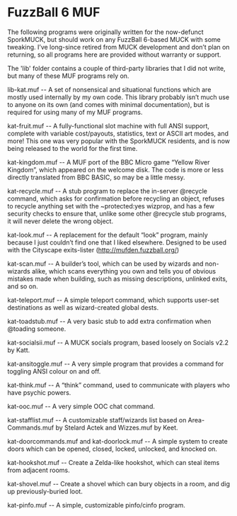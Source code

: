FuzzBall 6 MUF
==============

The following programs were originally written for the now-defunct SporkMUCK, but should work on any FuzzBall 6-based MUCK with some tweaking. I’ve long-since retired from MUCK development and don’t plan on returning, so all programs here are provided without warranty or support.

The 'lib' folder contains a couple of third-party libraries that I did not write, but many of these MUF programs rely on.

lib-kat.muf -- A set of nonsensical and situational functions which are mostly used internally by my own code. This library probably isn’t much use to anyone on its own (and comes with minimal documentation), but is required for using many of my MUF programs.

kat-fruit.muf -- A fully-functional slot machine with full ANSI support, complete with variable cost/payouts, statistics, text or ASCII art modes, and more! This one was very popular with the SporkMUCK residents, and is now being released to the world for the first time.

kat-kingdom.muf -- A MUF port of the BBC Micro game “Yellow River Kingdom”, which appeared on the welcome disk. The code is more or less directly translated from BBC BASIC, so may be a little messy.

kat-recycle.muf -- A stub program to replace the in-server @recycle command, which asks for confirmation before recycling an object, refuses to recycle anything set with the ~protected:yes wizprop, and has a few security checks to ensure that, unlike some other @recycle stub programs, it will never delete the wrong object.

kat-look.muf -- A replacement for the default “look” program, mainly because I just couldn’t find one that I liked elsewhere. Designed to be used with the Cityscape exits-lister (http://mufden.fuzzball.org/)

kat-scan.muf -- A builder’s tool, which can be used by wizards and non-wizards alike, which scans everything you own and tells you of obvious mistakes made when building, such as missing descriptions, unlinked exits, and so on.

kat-teleport.muf -- A simple teleport command, which supports user-set destinations as well as wizard-created global dests.

kat-toadstub.muf -- A very basic stub to add extra confirmation when @toading someone.

kat-socialsii.muf -- A MUCK socials program, based loosely on Socials v2.2 by Katt.

kat-ansitoggle.muf -- A very simple program that provides a command for toggling ANSI colour on and off.

kat-think.muf -- A “think” command, used to communicate with players who have psychic powers.

kat-ooc.muf -- A very simple OOC chat command.

kat-stafflist.muf -- A customizable staff/wizards list based on Area-Commands.muf by Stelard Actek and Wizzes.muf by Keet.

kat-doorcommands.muf and kat-doorlock.muf -- A simple system to create doors which can be opened, closed, locked, unlocked, and knocked on.

kat-hookshot.muf -- Create a Zelda-like hookshot, which can steal items from adjacent rooms.

kat-shovel.muf -- Create a shovel which can bury objects in a room, and dig up previously-buried loot.

kat-pinfo.muf -- A simple, customizable pinfo/cinfo program.

